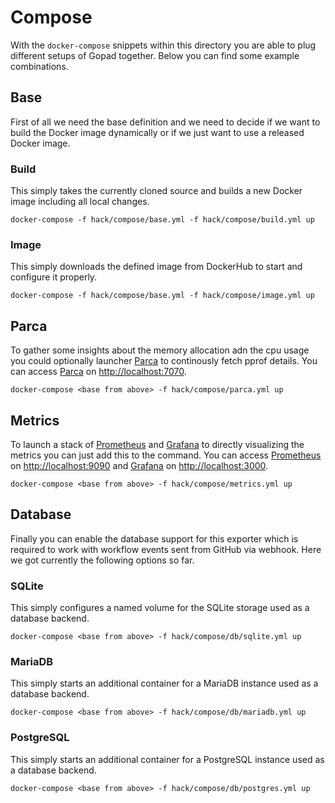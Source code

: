 # Compose

With the `docker-compose` snippets within this directory you are able to plug
different setups of Gopad together. Below you can find some example
combinations.

## Base

First of all we need the base definition and we need to decide if we want to
build the Docker image dynamically or if we just want to use a released Docker
image.

### Build

This simply takes the currently cloned source and builds a new Docker image
including all local changes.

```console
docker-compose -f hack/compose/base.yml -f hack/compose/build.yml up
```

### Image

This simply downloads the defined image from DockerHub to  start and configure
it properly.

```console
docker-compose -f hack/compose/base.yml -f hack/compose/image.yml up
```

## Parca

To gather some insights about the memory allocation adn the cpu usage you could
optionally launcher [Parca][parca] to continously fetch pprof details. You can
access [Parca][parca] on [http://localhost:7070](http://localhost:7070).

```console
docker-compose <base from above> -f hack/compose/parca.yml up
```

## Metrics

To launch a stack of [Prometheus][prometheus] and [Grafana][grafana] to directly
visualizing the metrics you can just add this to the command. You can access
[Prometheus][prometheus] on [http://localhost:9090](http://localhost:9090) and
[Grafana][grafana] on [http://localhost:3000](http://localhost:3000).

```console
docker-compose <base from above> -f hack/compose/metrics.yml up
```

## Database

Finally you can enable the database support for this exporter which is required
to work with workflow events sent from GitHub via webhook. Here we got currently
the following options so far.

### SQLite

This simply configures a named volume for the SQLite storage used as a database
backend.

```console
docker-compose <base from above> -f hack/compose/db/sqlite.yml up
```

### MariaDB

This simply starts an additional container for a MariaDB instance used as a
database backend.

```console
docker-compose <base from above> -f hack/compose/db/mariadb.yml up
```

### PostgreSQL

This simply starts an additional container for a PostgreSQL instance used as a
database backend.

```console
docker-compose <base from above> -f hack/compose/db/postgres.yml up
```

[parca]: https://www.parca.dev/
[prometheus]: https://prometheus.io/
[grafana]: https://grafana.com/
